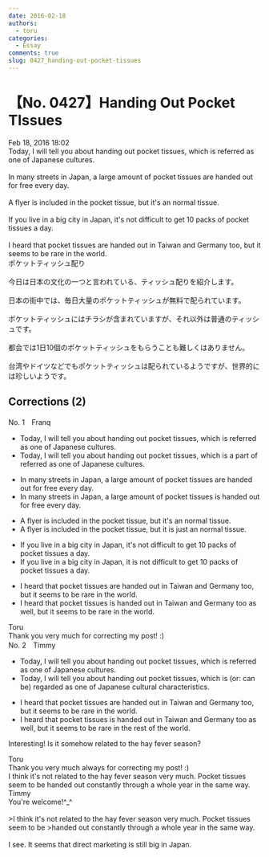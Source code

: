 ```yaml
---
date: 2016-02-18
authors:
  - toru
categories:
  - Essay
comments: true
slug: 0427_handing-out-pocket-tissues
---
```


# 【No. 0427】Handing Out Pocket TIssues
<div class="date">Feb 18, 2016 18:02</div>
<div id="post"><div id="body_show_ori">
Today, I will tell you about handing out pocket tissues, which is referred as one of Japanese cultures.<br/><br/>In many streets in Japan, a large amount of pocket tissues are handed out for free every day.<br/><br/>A flyer is included in the pocket tissue, but it's an normal tissue.<br/><br/>If you live in a big city in Japan, it's not difficult to get 10 packs of pocket tissues a day.<br/><br/>I heard that pocket tissues are handed out in Taiwan and Germany too, but it seems to be rare in the world.
</div></div>

<!-- more -->

<div id="post_ja"><div id="body_show_mo">
ポケットティッシュ配り<br/><br/>今日は日本の文化の一つと言われている、ティッシュ配りを紹介します。<br/><br/>日本の街中では、毎日大量のポケットティッシュが無料で配られています。<br/><br/>ポケットティッシュにはチラシが含まれていますが、それ以外は普通のティッシュです。<br/><br/>都会では1日10個のポケットティッシュをもらうことも難しくはありません。<br/><br/>台湾やドイツなどでもポケットティッシュは配られているようですが、世界的には珍しいようです。
</div></div>

## Corrections (2)
<div id="block"><div class="first_name"> No. 1　<span class="just_name">Franq</span></div><div id="block2">
<ul class="correction_field">
<li class="incorrect">Today, I will tell you about handing out pocket tissues, which is referred as one of Japanese cultures.</li>
<li class="corrected correct">
Today, I will tell you about handing out pocket tissues, which is <span class="f_blue">a part of</span> <span class="f_red"><span class="sline">referred as one of</span></span> Japanese culture<span class="f_red"><span class="sline">s</span></span>.
</li>
</ul>
<ul class="correction_field">
<li class="incorrect">In many streets in Japan, a large amount of pocket tissues are handed out for free every day.</li>
<li class="corrected correct">
In many streets in Japan, a large amount of pocket tissue<span class="f_red">s</span><span class="f_blue"> is</span> handed out for free every day.
</li>
</ul>
<ul class="correction_field">
<li class="incorrect">A flyer is included in the pocket tissue, but it's an normal tissue.</li>
<li class="corrected correct">
A flyer is included in the pocket tissue, but it <span class="f_blue">i</span>s <span class="f_blue">just</span> an normal tissue.
</li>
</ul>
<ul class="correction_field">
<li class="incorrect">If you live in a big city in Japan, it's not difficult to get 10 packs of pocket tissues a day.</li>
<li class="corrected correct">
If you live in a big city in Japan, it <span class="f_blue">is</span> not difficult to get 10 packs of pocket tissue<span class="sline"><span class="f_red">s</span></span> a day.
</li>
</ul>
<ul class="correction_field">
<li class="incorrect">I heard that pocket tissues are handed out in Taiwan and Germany too, but it seems to be rare in the world.</li>
<li class="corrected correct">
I heard that pocket tissue<span class="f_red"><span class="sline">s</span></span> <span class="f_blue">is</span> handed out in Taiwan and Germany <span class="f_red">too </span><span class="f_blue"> as well</span>, but it seems to be rare in the world.
</li>
</ul>
</div><div class="name"><span class="just_name">Toru</span><br>
Thank you very much for correcting my post! :)
</div>
</div>
<div id="block"><div class="first_name"> No. 2　<span class="just_name">Timmy</span></div><div id="block2">
<ul class="correction_field">
<li class="incorrect">Today, I will tell you about handing out pocket tissues, which is referred as one of Japanese cultures.</li>
<li class="corrected correct">
Today, I will tell you about handing out pocket tissues, which is (or: <span class="f_blue">can be</span>) <span class="f_blue">regarded </span>as one of Japanese cultur<span class="f_blue">al</span> <span class="f_blue">characteristics</span>.
</li>
</ul>
<ul class="correction_field">
<li class="incorrect">I heard that pocket tissues are handed out in Taiwan and Germany too, but it seems to be rare in the world.</li>
<li class="corrected correct">
I heard that pocket tissues is handed out in Taiwan and Germany too as well, but it seems to be rare in the <span class="f_blue">rest of the</span> world.
</li>
</ul>
<p class="comment_small">
 Interesting! Is it somehow related to the hay fever season?
</p>

</div><div class="name"><span class="just_name">Toru</span><br>
Thank you very much always for correcting my post! :)<br/>I think it's not related to the hay fever season very much. Pocket tissues seem to be handed out constantly through a whole year in the same way.
</div>
<div class="name"><span class="just_name">Timmy</span><br>
You're welcome!^_^<br/><br/>&gt;I think it's not related to the hay fever season very much. Pocket tissues seem to be &gt;handed out constantly through a whole year in the same way.<br/><br/>I see. It seems that direct marketing is still big in Japan.
</div>
</div>
